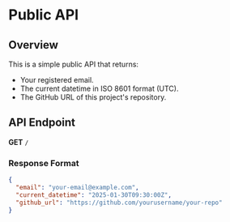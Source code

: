 # Public API

## Overview
This is a simple public API that returns:
- Your registered email.
- The current datetime in ISO 8601 format (UTC).
- The GitHub URL of this project's repository.

## API Endpoint
**GET** `/`

### **Response Format**
```json
{
  "email": "your-email@example.com",
  "current_datetime": "2025-01-30T09:30:00Z",
  "github_url": "https://github.com/yourusername/your-repo"
}
